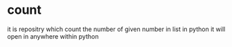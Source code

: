 # count
it is repositry which count the number of given number in list in python
it will open in anywhere within python
